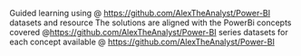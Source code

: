 Guided learning using @ https://github.com/AlexTheAnalyst/Power-BI datasets and resource 
The solutions are aligned with the PowerBi concepts covered @https://github.com/AlexTheAnalyst/Power-BI series
datasets for each concept available @ https://github.com/AlexTheAnalyst/Power-BI 
